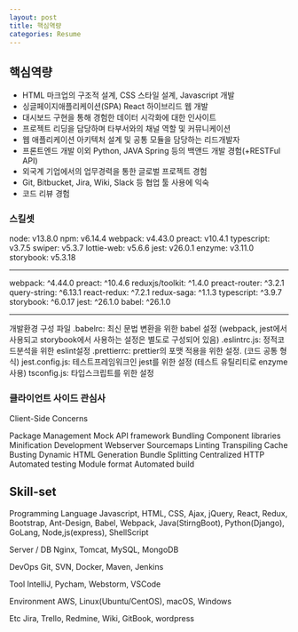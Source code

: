 ```yaml
---
layout: post
title: 핵심역량
categories: Resume
---
```


## 핵심역량

- HTML 마크업의 구조적 설계, CSS 스타일 설계, Javascript 개발
- 싱글페이지애플리케이션(SPA) React 하이브리드 웹 개발
- 대시보드 구현을 통해 경험한 데이터 시각화에 대한 인사이트
- 프로젝트 리딩을 담당하며 타부서와의 채널 역할 및 커뮤니케이션
- 웹 애플리케이션 아키텍처 설계 및 공통 모듈을 담당하는 리드개발자
- 프론트엔드 개발 이외 Python, JAVA Spring 등의 백앤드 개발 경험(+RESTFul API)
- 외국계 기업에서의 업무경력을 통한 글로벌 프로젝트 경험
- Git, Bitbucket, Jira, Wiki, Slack 등 협업 툴 사용에 익숙
- 코드 리뷰 경험

### 스킬셋

node: v13.8.0
npm: v6.14.4
webpack: v4.43.0
preact: v10.4.1
typescript: v3.7.5
swiper: v5.3.7
lottie-web: v5.6.6
jest: v26.0.1
enzyme: v3.11.0
storybook: v5.3.18

---

webpack: ^4.44.0
preact: ^10.4.6
reduxjs/toolkit: ^1.4.0
preact-router: ^3.2.1
query-string: ^6.13.1
react-redux: ^7.2.1
redux-saga: ^1.1.3
typescript: ^3.9.7
storybook: ^6.0.17
jest: ^26.1.0
babel: ^26.1.0

---

개발환경 구성 파일
.babelrc: 최신 문법 변환을 위한 babel 설정 (webpack, jest에서 사용되고 storybook에서 사용하는 설정은 별도로 구성되어 있음)
.eslintrc.js: 정적코드분석을 위한 eslint설정
.prettierrc: prettier의 포맷 적용을 위한 설정. (코드 공통 형식)
jest.config.js: 테스트프레임워크인 jest를 위한 설정 (테스트 유틸리티로 enzyme 사용)
tsconfig.js: 타입스크립트를 위한 설정

### 클라이언트 사이드 관심사

Client-Side Concerns

Package Management
Mock API framework
Bundling
Component libraries
Minification
Development
Webserver
Sourcemaps
Linting
Transpiling
Cache Busting
Dynamic HTML Generation
Bundle Splitting
Centralized HTTP
Automated testing
Module format
Automated build

## Skill-set

Programming Language
Javascript, HTML, CSS, Ajax, jQuery, React, Redux, Bootstrap, Ant-Design, Babel, Webpack, Java(StirngBoot), Python(Django), GoLang, Node,js(express), ShellScript

Server / DB
Nginx, Tomcat, MySQL, MongoDB

DevOps
Git, SVN, Docker, Maven, Jenkins

Tool
IntelliJ, Pycham, Webstorm, VSCode

Environment
AWS, Linux(Ubuntu/CentOS), macOS, Windows

Etc
Jira, Trello, Redmine, Wiki, GitBook, wordpress
